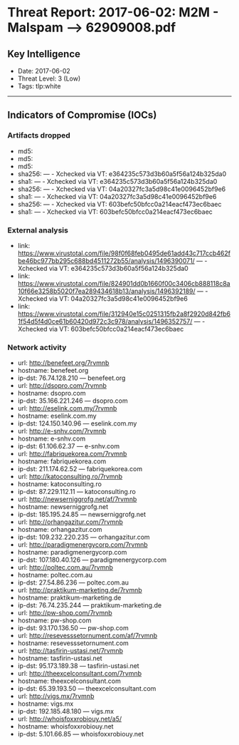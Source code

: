 # Threat Report: 2017-06-02: M2M -  Malspam --> 62909008.pdf


## Key Intelligence
* Date: 2017-06-02
* Threat Level: 3 (Low)
* Tags: tlp:white

---

## Indicators of Compromise (IOCs)
### Artifacts dropped
* md5: <md5>
* md5: <md5>
* md5: <md5>
* sha256: <sha256> — - Xchecked via VT: e364235c573d3b60a5f56a124b325da0
* sha1: <sha1> — - Xchecked via VT: e364235c573d3b60a5f56a124b325da0
* sha256: <sha256> — - Xchecked via VT: 04a20327fc3a5d98c41e0096452bf9e6
* sha1: <sha1> — - Xchecked via VT: 04a20327fc3a5d98c41e0096452bf9e6
* sha256: <sha256> — - Xchecked via VT: 603befc50bfcc0a214eacf473ec6baec
* sha1: <sha1> — - Xchecked via VT: 603befc50bfcc0a214eacf473ec6baec

### External analysis
* link: https://www.virustotal.com/file/98f0f68feb0495de61add43c717ccb462fbe46bc977bb295c688bd4511272b55/analysis/1496390071/ — - Xchecked via VT: e364235c573d3b60a5f56a124b325da0
* link: https://www.virustotal.com/file/824901dd0b1660f00c3406cb888118c8a10f66e3258b5020f7ea289434618b13/analysis/1496392189/ — - Xchecked via VT: 04a20327fc3a5d98c41e0096452bf9e6
* link: https://www.virustotal.com/file/312940e15c0251315fb2a8f2920d842fb61f54d5f4d0ce61b60420d972c3c978/analysis/1496352757/ — - Xchecked via VT: 603befc50bfcc0a214eacf473ec6baec

### Network activity
* url: http://benefeet.org/7rvmnb
* hostname: benefeet.org
* ip-dst: 76.74.128.210 — benefeet.org
* url: http://dsopro.com/7rvmnb
* hostname: dsopro.com
* ip-dst: 35.166.221.246 — dsopro.com
* url: http://eselink.com.my/7rvmnb
* hostname: eselink.com.my
* ip-dst: 124.150.140.96 — eselink.com.my
* url: http://e-snhv.com/7rvmnb
* hostname: e-snhv.com
* ip-dst: 61.106.62.37 — e-snhv.com
* url: http://fabriquekorea.com/7rvmnb
* hostname: fabriquekorea.com
* ip-dst: 211.174.62.52 — fabriquekorea.com
* url: http://katoconsulting.ro/7rvmnb
* hostname: katoconsulting.ro
* ip-dst: 87.229.112.11 — katoconsulting.ro
* url: http://newserniggrofg.net/af/7rvmnb
* hostname: newserniggrofg.net
* ip-dst: 185.195.24.85 — newserniggrofg.net
* url: http://orhangazitur.com/7rvmnb
* hostname: orhangazitur.com
* ip-dst: 109.232.220.235 — orhangazitur.com
* url: http://paradigmenergycorp.com/7rvmnb
* hostname: paradigmenergycorp.com
* ip-dst: 107.180.40.126 — paradigmenergycorp.com
* url: http://poltec.com.au/7rvmnb
* hostname: poltec.com.au
* ip-dst: 27.54.86.236 — poltec.com.au
* url: http://praktikum-marketing.de/7rvmnb
* hostname: praktikum-marketing.de
* ip-dst: 76.74.235.244 — praktikum-marketing.de
* url: http://pw-shop.com/7rvmnb
* hostname: pw-shop.com
* ip-dst: 93.170.136.50 — pw-shop.com
* url: http://resevesssetornument.com/af/7rvmnb
* hostname: resevesssetornument.com
* url: http://tasfirin-ustasi.net/7rvmnb
* hostname: tasfirin-ustasi.net
* ip-dst: 95.173.189.38 — tasfirin-ustasi.net
* url: http://theexcelconsultant.com/7rvmnb
* hostname: theexcelconsultant.com
* ip-dst: 65.39.193.50 — theexcelconsultant.com
* url: http://vigs.mx/7rvmnb
* hostname: vigs.mx
* ip-dst: 192.185.48.180 — vigs.mx
* url: http://whoisfoxxrobiouy.net/a5/
* hostname: whoisfoxxrobiouy.net
* ip-dst: 5.101.66.85 — whoisfoxxrobiouy.net
